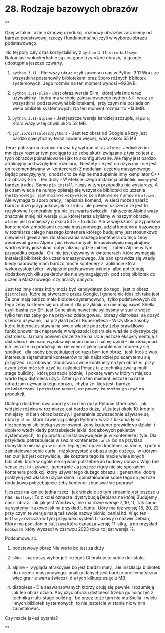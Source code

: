 # 28. Rodzaje bazowych obrazów

**

Okej w takim razie rozmowę o redukcji rozmowy obrazów zaczniemy od bardzo podstawowej rzeczy i fundamentalnej czyli w wyborze obrazu podstawowego.

  

 do tej pory cały czas korzystaliśmy z `python:3.11-slim-bullseye`  Natomiast w dockerhabie są dostępne trzy różne obrazy,  a google udostępnia jeszcze czwarty.

  

1. `python:3.11` - Pierwszy obraz czyli zawiera u nas w Python 3.11 Wraz ze wszystkimi postanowiły bilbiotekami oraz Sporo różnych bibliotek systemowych. Jego rozmiar na ten moment wynosi ~920MB.
    
2. `python:3.11-slim` - Jest obraz wersja Slim,  której właśnie teraz używaliśmy  i która ma w sobie zainstalowanego python 3.11  wraz ze wszystkimi  podstawowymi bibliotekami,  przy czym nie posiada on wielu bibliotek systemowych. Na ten moment rozmiar to ~130MB.
    
3. `python:3.11-alpine` - Jest jeszcze wersja bardziej szczupła, `alpine`, Która waży w tej chwili około 52 MB.
    
4. `gcr.io/distroless/python3` - Jest też obraz od Google'a który jest bardzo specyficzny teraz powiem więcej,  waży około 55 MB. 
    

  

Teraz patrząc na rozmiar można by wybrać obraz `alpine`. Jednakże im mniejszy rozmiar tym pociąga to ze sobą skutki związane z tym co jest z tych obrazów poinstalowane i jak to skonfigurowane. Ale fajny jest bardzo atrakcyjny pod względem rozmiaru,  Niestety nie jest on używany i nie jest on rekomendowany w  kontenerach Z modelami uczenia maszynowego. Będąc precyzyjnym,  chodzi o to że Alpine ma zupełnie inny kompilator C++ niż obrazy Slim  i ten duży - W efekcie czego instalacja biblioteki `numpy` jest bardzo trudna. Samo `pip install numpy` w tym przypadku nie wystarczy, A jak sam wiecie na numpy opierają się wszystkie biblioteki do uczenia maszynowego.  jest możliwe oczywiście zainstalowanie numpy na `alpine`, Ale wymaga to sporo pracy,  napisania komend,  w sieci może znaleźć bardzo dużo przypadków jak to zrobić  ale powiem szczerze że jest to ryzykowne i generalnie gra nie jest warta świeczki.  faktycznie Alpine waży znacznie mniej niż wersja `slim` której teraz użyliśmy w naszym obrazie, `alpine` jest o mniejszy o około 50% - to dużo. Ale w większości przypadków kontenerów z modelami uczenia maszynowego, udział kontenera bazowego w rozmiarze całego naszego kontenera którego budujemy jest stosunkowo niewielki I generalnie  do stosowania naszego kontenera do tego żeby zbudować go na Alpine  jest niewarte tych  kilkudziesięciu megabajtów,  warto wtedy poszukać  optymalizacji gdzie indziej.   zatem Alpine w tym przypadku odpada,  On  nie jest używany w kontenerach  które wymagają instalacji bibliotek do uczenia maszynowego. Ale pan sprawdza się wtedy kiedy naprawdę mam bardzo proste kontenery z  aplikacje która wykorzystuje tylko i wyłącznie podstawowe pakiety  albo potrzebuję dodatkowych kilku pakietów ale nie wymagających  pod sobą bibliotek do uczenia Masz nowego  czy analizy danych. 

  

Jest też inny obraz który może być kandydatem do tego,  jest to obraz `distroless`, Które są stworzone przez Google, I generalnie idea ich taka jest Że one mają bardzo mało bibliotek systemowych,  tylko podstawowych do tego żeby kontener się uruchomił  dla przykładu on nie mają nawet Shella,  czyli basha czy SH  jest Generalnie nawet nie bylibyśmy w stanie wejść tylko ten raz żeby go na przykład zdebugować.  obrazy distroless  są dosyć szeroko używane,  na przykład przez Kubernetesa - Wszystkie zasoby które kubernetes stawia na swoje własne potrzeby żeby prawidłowo funkcjonował  tak naprawdę w większości opiera się właśnie o dystrybucję distroless. Ja mam powiem szczerze że na razie jeszcze eksperymentuję z distroless i nie mam wyrobionej na ten temat finalnej opinii - nie stosuje też ich  jeszcze na produkcji nic nie wiem z jakimi problemami możemy się spotkać.  dla osoby początkującej od razu bym ten obraz,  jeśli  ktoś z was interesuje się tematami kontenerów to jak najbardziej polecam temu się przyjrzeć  i spróbować  zbudować swoje kontenery na tym obrazie.  przy czym żeby móc ich użyć to  najlepiej Połącz to z techniką zwaną multi-stage building,  którą poznacie później  i pokażę wam w którym miejscu warto tego distroless użyć. Zatem ja na ten moment jeszcze na razie odradzam używania tego obrazu,  chyba że  ktoś jest  bardzo doświadczony  i poznał ten temat i jest pewny, że można go użyć na produkcji.

  

Dlatego dostałem dwa obrazy `slim` i ten duży. Pytanie które użyć.  jak widzicie różnica w rozmiarze jest bardzo duża,  `slim` jest około 10-krotnie mniejszy  niż ten obraz bazowy. I generalnie powszechnie używane są obrazy `slim`,  które zawierają całego Pythona  wraz z kilkoma tylko niezbędnymi biblioteką systemowymi  żeby kontener prawidłowo działał  i dopiero wtedy kiedy potrzebujecie jakiś  dodatkowych pakietów systemowych,  to po prostu doinstalowywujecie je w kontenerze i tyle. Dla przykładu potrzebujecie w swoim kontenerze `curl`a  bo na przykład domyślnie nie ma go w slimie.  lepiej jest oprzeć kontener na slimie,  i potem zainstalować sobie curla.  niż skorzystać z obrazu tego dużego,  w którym ten curl już jest oczywiście,  ale kosztem tego że macie wiele innych bibliotek  które w ogóle nie są wam potrzebne do budowy obrazu. Więc bez sensu jest to używać.  generalnie Ja jeszcze nigdy nie się spotkałem kontenera produkcji który używał tego dużego obrazu  i generalnie  dobrą praktyką jest właśnie użycie slima  i doinstalowanie sobie tego co jeszcze dodatkowo potrzebujecie żeby kontener zbudował się poprawił.

  

I jeszcze na koniec jedna rzecz.  jak widzicie po tym streamie jest jeszcze u nas `-bullseye` To z kolei oznacza  dystrybucję Debiana na której Budujemy nasz  obraz. Tak jak jest Windows,  nie ma różne wersje 7, 10, 11, Tak samo są systemy linuxowe jak na przykład Ubuntu  który ma też wersję 18, 20, 22  przy czym te wersje mają też swoje nazwy bionic, xenial itd. Więc ten `-bullseye` oznacza w tym przypadku system Linuxowy o nazwie Debian, Który ma pseudonim `bullseye` która oznacza wersję 11-stką,  a np przykład `bookworm`  który wyszedł w czerwcu 2023 roku  to jest wersja 12. 

  

Podsumowując: 

1. podstawowy obraz Nie warto bo jest za duży
    
2. slim -  najlepszy wybór jeśli czegoś Ci brakuje to sobie doinstaluj
    
3. alpine -  wygląda atrakcyjnie bo jest bardzo mały,  ale instalacja bibliotek do uczenia maszynowego i analizy danych jest bardzo problematyczna więc gra nie warta świeczki dla tych kilkudziesięciu MB
    
4. distroless - Dla zaawansowanych którzy czują się pewnie  i rozumieją jak ten obraz działa. Aby użyć obrazu distroless trzeba go połączyć z techniką multi-stage building,  bo przez to że tam nie ma Shella  i wielu innych bibliotek systemowych  to nie jesteście w stanie nic w nim zainstalować.  
    

  

Czy macie jakieś pytania?

**